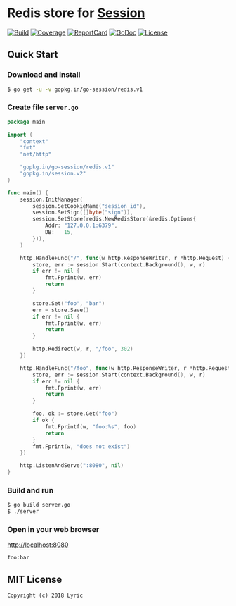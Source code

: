 # Redis store for [Session](https://github.com/go-session/session)

[![Build][Build-Status-Image]][Build-Status-Url] [![Coverage][Coverage-Image]][Coverage-Url] [![ReportCard][reportcard-image]][reportcard-url] [![GoDoc][godoc-image]][godoc-url] [![License][license-image]][license-url]

## Quick Start

### Download and install

```bash
$ go get -u -v gopkg.in/go-session/redis.v1
```

### Create file `server.go`

```go
package main

import (
	"context"
	"fmt"
	"net/http"

	"gopkg.in/go-session/redis.v1"
	"gopkg.in/session.v2"
)

func main() {
	session.InitManager(
		session.SetCookieName("session_id"),
		session.SetSign([]byte("sign")),
		session.SetStore(redis.NewRedisStore(&redis.Options{
			Addr: "127.0.0.1:6379",
			DB:   15,
		})),
	)

	http.HandleFunc("/", func(w http.ResponseWriter, r *http.Request) {
		store, err := session.Start(context.Background(), w, r)
		if err != nil {
			fmt.Fprint(w, err)
			return
		}

		store.Set("foo", "bar")
		err = store.Save()
		if err != nil {
			fmt.Fprint(w, err)
			return
		}

		http.Redirect(w, r, "/foo", 302)
	})

	http.HandleFunc("/foo", func(w http.ResponseWriter, r *http.Request) {
		store, err := session.Start(context.Background(), w, r)
		if err != nil {
			fmt.Fprint(w, err)
			return
		}

		foo, ok := store.Get("foo")
		if ok {
			fmt.Fprintf(w, "foo:%s", foo)
			return
		}
		fmt.Fprint(w, "does not exist")
	})

	http.ListenAndServe(":8080", nil)
}
```

### Build and run

```bash
$ go build server.go
$ ./server
```

### Open in your web browser

<http://localhost:8080>

    foo:bar

## MIT License

    Copyright (c) 2018 Lyric

[Build-Status-Url]: https://travis-ci.org/go-session/redis
[Build-Status-Image]: https://travis-ci.org/go-session/redis.svg?branch=master
[Coverage-Url]: https://coveralls.io/github/go-session/redis?branch=master
[Coverage-Image]: https://coveralls.io/repos/github/go-session/redis/badge.svg?branch=master
[reportcard-url]: https://goreportcard.com/report/gopkg.in/go-session/redis.v1
[reportcard-image]: https://goreportcard.com/badge/gopkg.in/go-session/redis.v1
[godoc-url]: https://godoc.org/gopkg.in/go-session/redis.v1
[godoc-image]: https://godoc.org/gopkg.in/go-session/redis.v1?status.svg
[license-url]: http://opensource.org/licenses/MIT
[license-image]: https://img.shields.io/npm/l/express.svg
